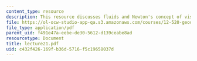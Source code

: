 ```yaml
---
content_type: resource
description: This resource discusses fluids and Newton's concept of viscosity.
file: https://ol-ocw-studio-app-qa.s3.amazonaws.com/courses/12-520-geodynamics-fall-2006/c432f426169fb36d5716f5c19658037d_lecture21.pdf
file_type: application/pdf
parent_uid: f491e47a-eebe-de30-5612-d139ceabe8ad
resourcetype: Document
title: lecture21.pdf
uid: c432f426-169f-b36d-5716-f5c19658037d
---
```

